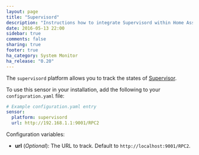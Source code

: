 ```yaml
---
layout: page
title: "Supervisord"
description: "Instructions how to integrate Supervisord within Home Assistant."
date: 2016-05-13 22:00
sidebar: true
comments: false
sharing: true
footer: true
ha_category: System Monitor
ha_release: "0.20"
---
```


The `supervisord` platform allows you to track the states of [Supervisor](http://supervisord.org/).

To use this sensor in your installation, add the following to your `configuration.yaml` file:

```yaml
# Example configuration.yaml entry
sensor:
  platform: supervisord
  url: http://192.168.1.1:9001/RPC2
```

Configuration variables:

- **url** (*Optional*): The URL to track. Default to `http://localhost:9001/RPC2`.

